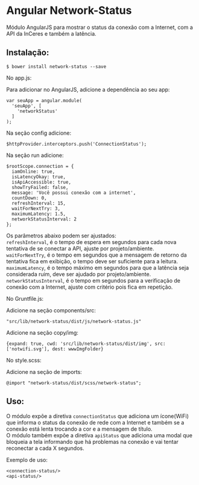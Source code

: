 # Angular Network-Status

Módulo AngularJS para mostrar o status da conexão com a Internet, com a API da InCeres e também a latência.

## Instalação:
   
    $ bower install network-status --save

No app.js:

Para adicionar no AngularJS, adicione a dependência ao seu app:

    var seuApp = angular.module(
      'seuApp', [
        'networkStatus'
      ]
    );


Na seção config adicione:

    $httpProvider.interceptors.push('ConnectionStatus');

Na seção run adicione:

    $rootScope.connection = {
      iamOnline: true,
      isLatencyOkay: true,
      isApiAccessible: true,
      showTryFailed: false,
      message: 'Você possui conexão com a internet',
      countDown: 0,
      refreshInterval: 15,
      waitForNextTry: 3,
      maximumLatency: 1.5,
      networkStatusInterval: 2
    };
    
Os parâmetros abaixo podem ser ajustados:<br>
    `refreshInterval`, é o tempo de espera em segundos para cada nova tentativa de se conectar a API, ajuste por projeto/ambiente.<br>
    `waitForNextTry`, é o tempo em segundos que a mensagem de retorno da tentativa fica em exibição, o tempo deve ser suficiente para a leitura.<br>
    `maximumLatency`, é o tempo máximo em segundos para que a latência seja considerada ruim, deve ser ajudado por projeto/ambiente.<br>
    `networkStatusInterval`, é o tempo em segundos para a verificação de conexão com a Internet, ajuste com critério pois fica em repetição.<br>   
    
No Gruntfile.js:
 
Adicione na seção components/src:

    "src/lib/network-status/dist/js/network-status.js"

Adicione na seção copy/img:

    {expand: true, cwd: 'src/lib/network-status/dist/img', src: ['notwifi.svg'], dest: wwwImgFolder}

No style.scss:

Adicione na seção de imports:

    @import "network-status/dist/scss/network-status";

## Uso:

O módulo expõe a diretiva `connectionStatus` que adiciona um ícone(WiFi) que informa o status da conexão de rede com a Internet e também se a conexão está lenta trocando a cor e a mensagem de título.<br>
O módulo também expõe a diretiva `apiStatus` que adiciona uma modal que bloqueia a tela informando que há problemas na conexão e vai tentar reconectar a cada X segundos.

Exemplo de uso:

    <connection-status/>
    <api-status/>